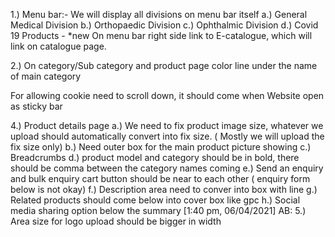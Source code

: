 1.) Menu bar:- We will display all divisions on menu bar itself 
 a.) General Medical Division
 b.) Orthopaedic Division
 c.) Ophthalmic Division
 d.) Covid 19 Products - *new
On menu bar right side link to E-catalogue, which will link on catalogue page.

2.) On category/Sub category and product page color line under the name of main category


For allowing cookie need to scroll down, it should come when Website open as sticky bar

4.) Product details page
 a.) We need to fix product image size, whatever we upload should automatically convert into fix size. ( Mostly we will upload the fix size only)
 b.) Need outer box for the main product picture showing
 c.) Breadcrumbs
 d.) product model and category should be in bold, there should be comma between the category names coming
e.) Send an enquiry and bulk enquiry cart button should be near to each other ( enquiry form below is not okay)
 f.) Description area need to conver into box with line
 g.) Related products should come below into cover box like gpc
h.) Social media sharing option below the summary
[1:40 pm, 06/04/2021] AB: 5.) Area size for logo upload should be bigger in width
